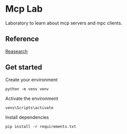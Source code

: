 # Mcp Lab
Laboratory to learn about mcp servers and mpc clients.


## Reference
[Reasearch](https://github.com/pilarcode/pilarcode/blob/main/docs/mcp_servers.md)


## Get started 

Create your environment

```
python -m venv venv
```

Activate the environment
```
venv\Scripts\activate
```


Install dependencies

```
pip install -r requirements.txt
```

